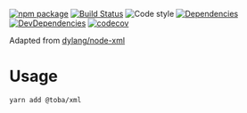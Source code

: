 [![npm package](https://img.shields.io/npm/v/@toba/xml.svg)](https://www.npmjs.org/package/@toba/xml)
[![Build Status](https://travis-ci.org/toba/xml.svg?branch=master)](https://travis-ci.org/toba/xml)
![Code style](https://img.shields.io/badge/code_style-prettier-ff69b4.svg)
[![Dependencies](https://img.shields.io/david/toba/xml.svg)](https://david-dm.org/toba/xml)
[![DevDependencies](https://img.shields.io/david/dev/toba/xml.svg)](https://david-dm.org/toba/xml#info=devDependencies&view=list)
[![codecov](https://codecov.io/gh/toba/xml/branch/master/graph/badge.svg)](https://codecov.io/gh/toba/xml)

Adapted from [dylang/node-xml](https://github.com/dylang/node-xml)

# Usage

```
yarn add @toba/xml
```
